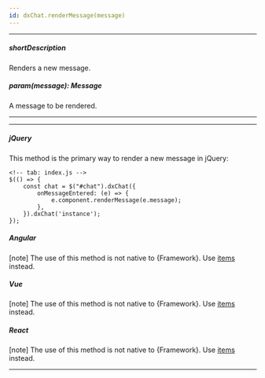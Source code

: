 ```yaml
---
id: dxChat.renderMessage(message)
---
```

---
##### shortDescription
Renders a new message.

##### param(message): Message
A message to be rendered.

---
---
##### jQuery

This method is the primary way to render a new message in jQuery:

    <!-- tab: index.js -->
    $(() => {
        const chat = $("#chat").dxChat({
            onMessageEntered: (e) => {
                e.component.renderMessage(e.message);
            },
        }).dxChat('instance');
    });

##### Angular

[note] The use of this method is not native to {Framework}. Use [items](/api-reference/10%20UI%20Components/dxChat/1%20Configuration/items.md '/Documentation/ApiReference/UI_Components/dxChat/Configuration/#items') instead.

##### Vue

[note] The use of this method is not native to {Framework}. Use [items](/api-reference/10%20UI%20Components/dxChat/1%20Configuration/items.md '/Documentation/ApiReference/UI_Components/dxChat/Configuration/#items') instead.

##### React

[note] The use of this method is not native to {Framework}. Use [items](/api-reference/10%20UI%20Components/dxChat/1%20Configuration/items.md '/Documentation/ApiReference/UI_Components/dxChat/Configuration/#items') instead.

---